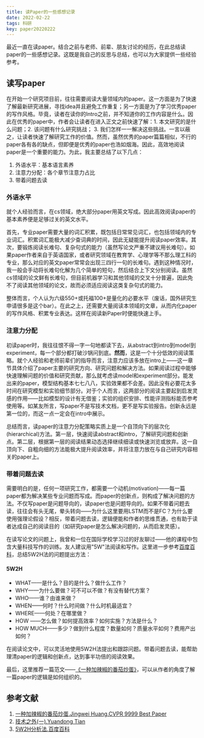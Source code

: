 ```yaml
---
title: 读Paper的一些感想记录
date: 2022-02-22
tags: 科研
key: paper20220222
---
```


最近一直在读paper。结合之前与老师、前辈、朋友讨论的经历，在此总结读paper的一些感想记录。这既是我自己的反思与总结，也可以为大家提供一些经验参考。

<!--more-->
## 读写paper
在开始一个研究项目前，往往需要阅读大量领域内的paper。这一方面是为了快速了解最新研究进展，寻找idea并且避免工作重复；另一方面是为了学习优秀paper的写作风格。毕竟，读者在读你的Intro之前，并不知道你的工作内容是什么。因此在优秀的paper中，作者会让读者在进入正文之前快速了解：1. 本文研究的是什么问题；2. 该问题有什么研究挑战； 3. 我们怎样一一解决这些挑战。一言以蔽之，让读者快速了解研究工作的价值。然而，虽然优秀的paper篇篇相似，不行的paper各有各的缺点，但即便是优秀的paper也浩如烟海。因此，高效地阅读paper是一个重要的能力。为此，我主要总结了以下几点：
1. 外语水平：基本语言素养
2. 注意力分配：各个章节注意力占比
3. 带着问题去读

### 外语水平
就个人经验而言，在cs领域，绝大部分paper用英文写成。因此高效阅读paper的基本素养便是足够过关的英文水平。

首先，专业paper需要大量的词汇积累，既包括日常常见词汇，也包括领域内的专业词汇。积累词汇能极大减少查词典的时间，因此无疑能提升阅读paper效率。其次，要锻炼阅读长难句、复杂句式的能力（虽然写论文严重不建议用长难句）。如果paper作者来自于英语国家，或者研究领域在教育学、心理学等不那么理工科的专业，那么对应的英文paper常常会出现三四行一句的长难句。遇到这种情况时，我一般会手动将长难句化解为几个简单的短句，然后结合上下文分别阅读。虽然cs领域的论文鲜有长难句，但目前机器学习和其他领域的交叉十分普遍，因此免不了阅读其他领域的论文，故而必须适应阅读这类复杂句式的能力。

整体而言，个人认为六级550+或托福100+是量化的必要水平（废话，国外研究生申请很多是这个bar）。在此之上，还需要大量阅读本领域的文章，从而内化paper的写作风格、积累专业表达。这样在阅读新Paper时便能快速上手。

### 注意力分配
初读paper时，我往往恨不得一字一句地都读下去，从abstract到intro到model到experiment，每一个部分都打破沙锅问到底。**然而**，这是一个十分低效的阅读策略。就个人经验和老师前辈们的指导而言，注意力应该多放在intro上——这一章节具体介绍了paper主要的研究方向、研究问题和解决方法。如果阅读过程中能够快速理解问题的价值和研究贡献，那么就考虑读model和experiment部分。能发出来的paper，模型结构基本七七八八，实验效果都不会差。因此没有必要花太多时间在研究模型和实验细节部分。对于个人而言，这两部分的阅读主要起到启发灵感的作用——比如模型的设计有无借鉴；实验的组织安排、性能评测指标能否参考使用等。如某友所言，写paper不是写技术文档，更不是写实验报告。创新永远是第一位的，而这一点一定会在intro中展示。

总结而言，读paper的注意力分配策略实质上是一个自顶向下的层次化(hierarchical)方法。第一层，快速阅读abstract和intro，了解研究问题和创新点。第二层，根据第一层的阅读结果动态选择继续细读或快速浏览或放弃。这一自顶向下、自粗向细的方法能极大提升阅读效率，并将注意力放在与自己研究内容相关的paper上。

### 带着问题去读
需要明白的是，任何一项研究工作，都需要一个动机(motivation)——每一篇paper都为解决某些专业问题而写成。而paper的创新点，则构成了解决问题的方法。不仅写paper是问题导向的，读paper也是问题导向的。如果不带着问题去读，往往会有头无尾，晕头转向——为什么这里要用LSTM而不是FC？为什么要使用强理论假设？相反，带着问题去读，逻辑便能和作者的思维贯通，也有助于读者达成自己的阅读目的（如研究paper是怎么解决问题的，从而启发灵感）。

在读写论文的问题上，我曾和一位在国际学校学习过的好友聊过——他的课程中包含大量科技写作的训练。友人建议用"5W"法阅读和写作。这里进一步参考[百度百科](https://baike.baidu.com/item/5W2H%E5%88%86%E6%9E%90%E6%B3%95/8111597)，总结5W2H法的问题提出方法：

#### 5W2H
- WHAT——是什么？目的是什么？做什么工作？
- WHY——为什么要做？可不可以不做？有没有替代方案？
- WHO——谁？由谁来做？
- WHEN——何时？什么时间做？什么时机最适宜？
- WHERE——何处？在哪里做？
- HOW ——怎么做？如何提高效率？如何实施？方法是什么？
- HOW MUCH——多少？做到什么程度？数量如何？质量水平如何？费用产出如何？

在阅读论文中，可以灵活地使用5W2H法提出和跟踪问题。带着问题去读，能帮助理清paper的逻辑和创新点，达到事半功倍的阅读效果。

最后，这里推荐一篇范文——[《一种加辣椒的番茄炒蛋》](https://zhuanlan.zhihu.com/p/433237905)，可以从作者的角度了解一篇paper的逻辑是如何组织的。

## 参考文献
1. [一种加辣椒的番茄炒蛋.Jingwei Huang.CVPR 9999 Best Paper](https://zhuanlan.zhihu.com/p/433237905)
2. [技术之外(一).Yuandong Tian](https://zhuanlan.zhihu.com/p/469717875)
3. [5W2H分析法.百度百科](https://baike.baidu.com/item/5W2H%E5%88%86%E6%9E%90%E6%B3%95/8111597)